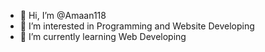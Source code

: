 - 👋 Hi, I’m @Amaan118
- 👀 I’m interested in Programming and Website Developing
- 🌱 I’m currently learning Web Developing

<!---
Amaan118/Amaan118 is a ✨ special ✨ repository because its `README.md` (this file) appears on your GitHub profile.
You can click the Preview link to take a look at your changes.
--->
